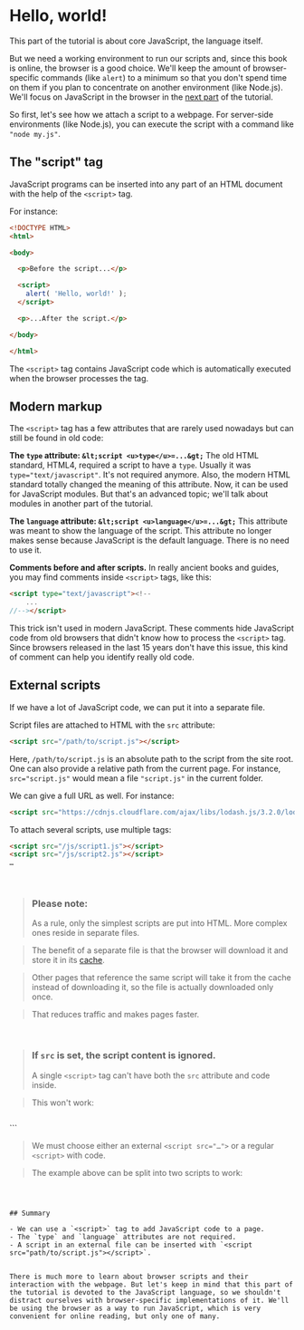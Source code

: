 # Hello, world!

This part of the tutorial is about core JavaScript, the language itself.

But we need a working environment to run our scripts and, since this book is online, the browser is a good choice. We'll keep the amount of browser-specific commands (like `alert`) to a minimum so that you don't spend time on them if you plan to concentrate on another environment (like Node.js). We'll focus on JavaScript in the browser in the [next part](/ui) of the tutorial.

So first, let's see how we attach a script to a webpage. For server-side environments (like Node.js), you can execute the script with a command like `"node my.js"`.


## The "script" tag

JavaScript programs can be inserted into any part of an HTML document with the help of the `<script>` tag.

For instance:

```html
<!DOCTYPE HTML>
<html>

<body>

  <p>Before the script...</p>

  <script>
    alert( 'Hello, world!' );
  </script>

  <p>...After the script.</p>

</body>

</html>
```

The `<script>` tag contains JavaScript code which is automatically executed when the browser processes the tag.


## Modern markup

The `<script>` tag has a few attributes that are rarely used nowadays but can still be found in old code:

**The `type` attribute: `&lt;script <u>type</u>=...&gt;`**
The old HTML standard, HTML4, required a script to have a `type`. Usually it was `type="text/javascript"`. It's not required anymore. Also, the modern HTML standard totally changed the meaning of this attribute. Now, it can be used for JavaScript modules. But that's an advanced topic; we'll talk about modules in another part of the tutorial.

**The `language` attribute: `&lt;script <u>language</u>=...&gt;`**
This attribute was meant to show the language of the script. This attribute no longer makes sense because JavaScript is the default language. There is no need to use it.

**Comments before and after scripts.**
In really ancient books and guides, you may find comments inside `<script>` tags, like this:

```html
<script type="text/javascript"><!--
    ...
//--></script>
```

This trick isn't used in modern JavaScript. These comments hide JavaScript code from old browsers that didn't know how to process the `<script>` tag. Since browsers released in the last 15 years don't have this issue, this kind of comment can help you identify really old code.


## External scripts

If we have a lot of JavaScript code, we can put it into a separate file.

Script files are attached to HTML with the `src` attribute:

```html
<script src="/path/to/script.js"></script>
```

Here, `/path/to/script.js` is an absolute path to the script from the site root. One can also provide a relative path from the current page. For instance, `src="script.js"` would mean a file `"script.js"` in the current folder.

We can give a full URL as well. For instance:

```html
<script src="https://cdnjs.cloudflare.com/ajax/libs/lodash.js/3.2.0/lodash.js"></script>
```

To attach several scripts, use multiple tags:

```html
<script src="/js/script1.js"></script>
<script src="/js/script2.js"></script>
…
```

&nbsp;
> ### Please note:
> As a rule, only the simplest scripts are put into HTML. More complex ones reside in separate files.

> The benefit of a separate file is that the browser will download it and store it in its [cache](https://en.wikipedia.org/wiki/Web_cache).

> Other pages that reference the same script will take it from the cache instead of downloading it, so the file is actually downloaded only once.

> That reduces traffic and makes pages faster.

&nbsp;
> ### If `src` is set, the script content is ignored.
> A single `<script>` tag can't have both the `src` attribute and code inside.

> This won't work:

> ```html
<script *!*src*/!*="file.js">
  alert(1); // the content is ignored, because src is set
</script>```

> We must choose either an external `<script src="…">` or a regular `<script>` with code.

> The example above can be split into two scripts to work:

> ```html
<script src="file.js"></script>
<script>
  alert(1);
</script>
```


## Summary

- We can use a `<script>` tag to add JavaScript code to a page.
- The `type` and `language` attributes are not required.
- A script in an external file can be inserted with `<script src="path/to/script.js"></script>`.


There is much more to learn about browser scripts and their interaction with the webpage. But let's keep in mind that this part of the tutorial is devoted to the JavaScript language, so we shouldn't distract ourselves with browser-specific implementations of it. We'll be using the browser as a way to run JavaScript, which is very convenient for online reading, but only one of many.
